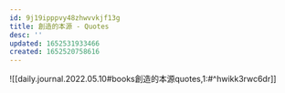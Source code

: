 ```yaml
---
id: 9j19ipppvy48zhwvvkjf13g
title: 創造的本源 - Quotes
desc: ''
updated: 1652531933466
created: 1652520758616
---
```


![[daily.journal.2022.05.10#books創造的本源quotes,1:#^hwikk3rwc6dr]]
